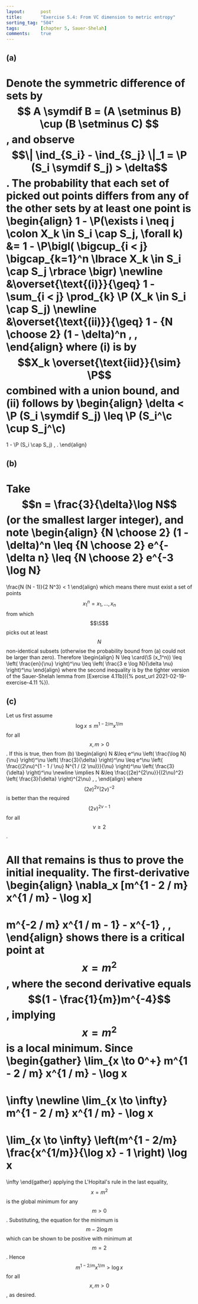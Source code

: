 ```yaml
---
layout:      post
title:       "Exercise 5.4: From VC dimension to metric entropy"
sorting_tag: "504"
tags:        [chapter 5, Sauer-Shelah]
comments:    true
---
```


## (a)

Denote the symmetric difference of sets by
$$ A \symdif B = (A \setminus B) \cup (B \setminus C) $$, and observe
$$\| \ind_{S_i} - \ind_{S_j} \|_1 = \P (S_i \symdif S_j) > \delta$$. The
probability that each set of picked out points differs from any of the other
sets by at least one point is
\begin{align}
  1 - \P(\exists i \neq j \colon X\_k \in S\_i \cap S\_j, \forall k)
  &=
  1 - \P\bigl(
    \bigcup\_{i < j} \bigcap\_{k=1}^n \lbrace X\_k \in S\_i \cap S\_j \rbrace
  \bigr)
  \newline
  &\overset{\text{(i)}}{\geq}
  1 - \sum\_{i < j} \prod\_{k} \P (X\_k \in S\_i \cap S\_j)
  \newline
  &\overset{\text{(ii)}}{\geq}
  1 - {N \choose 2} (1 - \delta)^n
  \, ,
\end{align}
where (i) is by $$X_k \overset{\text{iid}}{\sim} \P$$ combined with a union
bound, and (ii) follows by
\begin{align}
  \delta
  <
  \P (S\_i \symdif S\_j)
  \leq
  \P (S\_i^\c \cup S\_j^\c)
  =
  1 - \P (S\_i \cap S\_j)
  \, .
\end{align}


## (b)

Take $$n = \frac{3}{\delta}\log N$$ (or the smallest larger integer), and note
\begin{align}
  {N \choose 2} (1 - \delta)^n
  \leq
  {N \choose 2} e^{-\delta n}
  \leq
  {N \choose 2} e^{-3 \log N}
  =
  \frac{N (N - 1)}{2 N^3}
  <
  1
\end{align}
which means there must exist a set of points $$ x_1^n = x_1, \ldots, x_n $$ from
which $$\S$$ picks out at least $$N$$ non-identical subsets (otherwise the
probability bound from (a) could not be larger than zero). Therefore
\begin{align}
  N
  \leq
  \card(\S (x\_1^n))
  \leq
  \left(
    \frac{en}{\nu}
  \right)^\nu
  \leq
  \left(
    \frac{3 e \log N}{\delta \nu}
  \right)^\nu
\end{align}
where the second inequality is by the tighter version of the Sauer-Shelah lemma
from [Exercise 4.11b]({% post_url 2021-02-19-exercise-4.11 %}).


## (c)

Let us first assume $$\log x \leq m^{1 - 2 / m} x^{1 / m}$$ for all
$$x , m > 0$$. If this is true, then from (b)
\begin{align}
  N
  &\leq
  e^\nu
  \left( \frac{\log N}{\nu} \right)^\nu
  \left( \frac{3}{\delta} \right)^\nu
  \leq
  e^\nu
  \left( \frac{(2\nu)^{1 - 1 / \nu} N^{1 / (2 \nu)}}{\nu} \right)^\nu
  \left( \frac{3}{\delta} \right)^\nu
  \newline
  \implies
  N
  &\leq
  \frac{(2e)^{2\nu}}{(2\nu)^2}
  \left( \frac{3}{\delta} \right)^{2\nu}
  \, ,
\end{align}
where $$(2e)^{2\nu} (2\nu)^{-2}$$ is better than the required
$$(2\nu)^{2\nu - 1}$$ for all $$\nu \geq 2$$.

All that remains is thus to prove the initial inequality. The first-derivative
\begin{align}
  \nabla_x [m^{1 - 2 / m} x^{1 / m} - \log x]
  =
  m^{-2 / m} x^{1 / m - 1} - x^{-1}
  \, ,
\end{align}
shows there is a critical point at $$x = m^2$$, where the second derivative
equals $$(1 - \frac{1}{m})m^{-4}$$, implying $$x = m^2$$ is a local minimum.
Since
\begin{gather}
  \lim\_{x \to 0^+}
    m^{1 - 2 / m} x^{1 / m} - \log x
  =
  \infty
  \newline
  \lim\_{x \to \infty}
    m^{1 - 2 / m} x^{1 / m} - \log x
  =
  \lim\_{x \to \infty}
    \left(m^{1 - 2/m} \frac{x^{1/m}}{\log x} - 1 \right) \log x
  =
  \infty
\end{gather}
applying the L'Hopital's rule in the last equality, $$x = m^2$$ is the global
minimum for any $$m > 0$$. Substituting, the equation for the minimum is
$$m - 2 \log m$$ which can be shown to be positive with minimum at $$m = 2$$.
Hence $$m^{1 - 2 / m} x^{1 / m} > \log x$$ for all $$x, m > 0$$, as desired.
